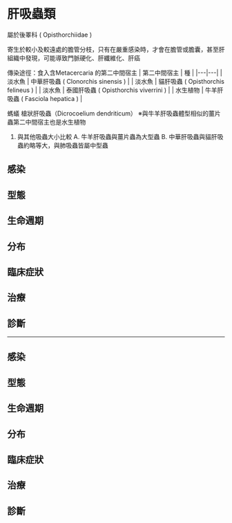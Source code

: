 # **肝吸蟲類**

屬於後睪科 ( Opisthorchiidae )

寄生於較小及較遠處的膽管分枝，只有在嚴重感染時，才會在膽管或膽囊，甚至肝組織中發現，可能導致門脈硬化、肝纖維化、肝癌 

傳染途徑：食入含Metacercaria 的第二中間宿主
| 第二中間宿主 | 種 |
|---|---|
| 淡水魚 | 中華肝吸蟲 ( Clonorchis sinensis ) |
| 淡水魚 | 貓肝吸蟲 ( Opisthorchis felineus ) |
| 淡水魚 | 泰國肝吸蟲 ( Opisthorchis viverrini ) |
| 水生植物 | 牛羊肝吸蟲 ( Fasciola hepatica ) |

 

  
螞蟻 槍狀肝吸蟲（Dicrocoelium dendriticum） 
※與牛羊肝吸蟲體型相似的薑片蟲第二中間宿主也是水生植物 
1. 與其他吸蟲大小比較 
A. 牛羊肝吸蟲與薑片蟲為大型蟲 
B. 中華肝吸蟲與貓肝吸蟲約略等大，與肺吸蟲皆屬中型蟲 



## 感染

## 型態

## 生命週期

## 分布

## 臨床症狀

## 治療

## 診斷

---

## 感染

## 型態

## 生命週期

## 分布

## 臨床症狀

## 治療

## 診斷